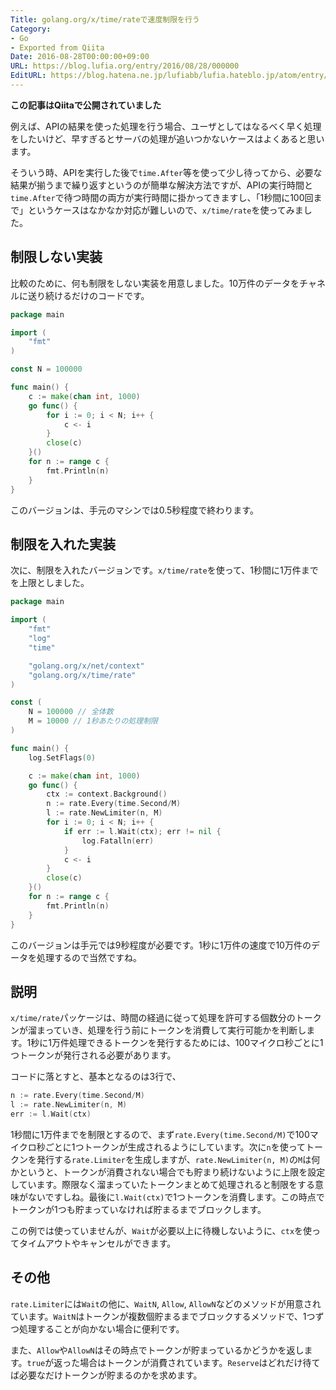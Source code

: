 ```yaml
---
Title: golang.org/x/time/rateで速度制限を行う
Category:
- Go
- Exported from Qiita
Date: 2016-08-28T00:00:00+09:00
URL: https://blog.lufia.org/entry/2016/08/28/000000
EditURL: https://blog.hatena.ne.jp/lufiabb/lufia.hateblo.jp/atom/entry/26006613540503711
---
```


**この記事はQiitaで公開されていました**

例えば、APIの結果を使った処理を行う場合、ユーザとしてはなるべく早く処理をしたいけど、早すぎるとサーバの処理が追いつかないケースはよくあると思います。

そういう時、APIを実行した後で`time.After`等を使って少し待ってから、必要な結果が揃うまで繰り返すというのが簡単な解決方法ですが、APIの実行時間と`time.After`で待つ時間の両方が実行時間に掛かってきますし、「1秒間に100回まで」というケースはなかなか対応が難しいので、`x/time/rate`を使ってみました。

## 制限しない実装

比較のために、何も制限をしない実装を用意しました。10万件のデータをチャネルに送り続けるだけのコードです。

```go
package main

import (
	"fmt"
)

const N = 100000

func main() {
	c := make(chan int, 1000)
	go func() {
		for i := 0; i < N; i++ {
			c <- i
		}
		close(c)
	}()
	for n := range c {
		fmt.Println(n)
	}
}
```

このバージョンは、手元のマシンでは0.5秒程度で終わります。

## 制限を入れた実装

次に、制限を入れたバージョンです。`x/time/rate`を使って、1秒間に1万件までを上限としました。

```go
package main

import (
	"fmt"
	"log"
	"time"

	"golang.org/x/net/context"
	"golang.org/x/time/rate"
)

const (
	N = 100000 // 全体数
	M = 10000 // 1秒あたりの処理制限
)

func main() {
	log.SetFlags(0)

	c := make(chan int, 1000)
	go func() {
		ctx := context.Background()
		n := rate.Every(time.Second/M)
		l := rate.NewLimiter(n, M)
		for i := 0; i < N; i++ {
			if err := l.Wait(ctx); err != nil {
				log.Fatalln(err)
			}
			c <- i
		}
		close(c)
	}()
	for n := range c {
		fmt.Println(n)
	}
}
```

このバージョンは手元では9秒程度が必要です。1秒に1万件の速度で10万件のデータを処理するので当然ですね。

## 説明

`x/time/rate`パッケージは、時間の経過に従って処理を許可する個数分のトークンが溜まっていき、処理を行う前にトークンを消費して実行可能かを判断します。1秒に1万件処理できるトークンを発行するためには、100マイクロ秒ごとに1つトークンが発行される必要があります。

コードに落とすと、基本となるのは3行で、

```go
n := rate.Every(time.Second/M)
l := rate.NewLimiter(n, M)
err := l.Wait(ctx)
```

1秒間に1万件までを制限とするので、まず`rate.Every(time.Second/M)`で100マイクロ秒ごとに1つトークンが生成されるようにしています。次に`n`を使ってトークンを発行する`rate.Limiter`を生成しますが、`rate.NewLimiter(n, M)`の`M`は何かというと、トークンが消費されない場合でも貯まり続けないように上限を設定しています。際限なく溜まっていたトークンまとめて処理されると制限をする意味がないですしね。最後に`l.Wait(ctx)`で1つトークンを消費します。この時点でトークンが1つも貯まっていなければ貯まるまでブロックします。

この例では使っていませんが、`Wait`が必要以上に待機しないように、`ctx`を使ってタイムアウトやキャンセルができます。

## その他

`rate.Limiter`には`Wait`の他に、`WaitN`, `Allow`, `AllowN`などのメソッドが用意されています。`WaitN`はトークンが複数個貯まるまでブロックするメソッドで、1つずつ処理することが向かない場合に便利です。

また、`Allow`や`AllowN`はその時点でトークンが貯まっているかどうかを返します。`true`が返った場合はトークンが消費されています。`Reserve`はどれだけ待てば必要なだけトークンが貯まるのかを求めます。
